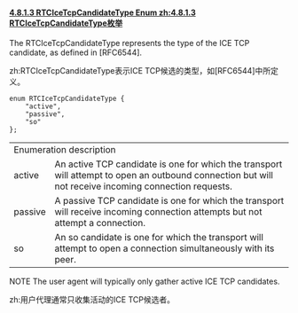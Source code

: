 #### [4.8.1.3 RTCIceTcpCandidateType Enum zh:4.8.1.3 RTCIceTcpCandidateType枚举](http://w3c.github.io/webrtc-pc/#rtcicetcpcandidatetype-enum)

The RTCIceTcpCandidateType represents the type of the ICE TCP candidate, as defined in [RFC6544].

zh:RTCIceTcpCandidateType表示ICE TCP候选的类型，如[RFC6544]中所定义。

```
enum RTCIceTcpCandidateType {
    "active",
    "passive",
    "so"
};
```

<table>
	<tr>
		<td colspan="2">
		Enumeration description
		</td>
	</tr>
	<tr>
		<td>
		active
		</td>
		<td>
		An active TCP candidate is one for which the transport will attempt to open an outbound connection but will not receive incoming connection requests.
		</td>
	</tr>
	<tr>
		<td>
		passive
		</td>
		<td>
		A passive TCP candidate is one for which the transport will receive incoming connection attempts but not attempt a connection.
		</td>
	</tr>
	<tr>
		<td>
		so	
		</td>
		<td>
		An so candidate is one for which the transport will attempt to open a connection simultaneously with its peer.
		</td>
	</tr>	
</table>

NOTE
The user agent will typically only gather active ICE TCP candidates.

zh:用户代理通常只收集活动的ICE TCP候选者。
